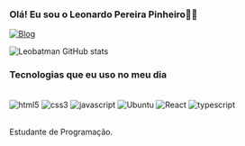 ### Olá! Eu sou o Leonardo Pereira Pinheiro🖖🏻


[![Blog](https://img.shields.io/badge/Instagram-E4405F?style=for-the-badge&logo=instagram&logoColor=white)](https://instagram.com/leopereira673?utm_source=qr&igshid=OGU0MmVlOWVjOQ==)

![Leobatman GitHub stats](https://github-readme-stats.vercel.app/api?username=Leobatman&show_icons=true&theme=dark)

### Tecnologias que eu uso no meu dia

<div style="display: inline_block"><br/>
   <img align="center" alt="html5" src="https://img.shields.io/badge/HTML5-E34F26?style=for-the-badge&logo=html5&logoColor=white"/>
    <img align="center" alt="css3" src="https://img.shields.io/badge/CSS3-1572B6?style=for-the-badge&logo=css3&logoColor=white"/>
     <img align="center" alt="javascript" src="https://img.shields.io/badge/JavaScript-F7DF1E?style=for-the-badge&logo=javascript&logoColor=black"/>
      <img align="center" alt="Ubuntu" src="https://img.shields.io/badge/Ubuntu-E95420?style=for-the-badge&logo=ubuntu&logoColor=white"/>
      <img align="center" alt="React" src="https://img.shields.io/badge/React-20232A?style=for-the-badge&logo=react&logoColor=61DAFB"/>
      <img align="center" alt="typescript" src="https://img.shields.io/badge/TypeScript-007ACC?style=for-the-badge&logo=typescript&logoColor=white"/>
        
      
 </div><br/>

 Estudante de Programação.

